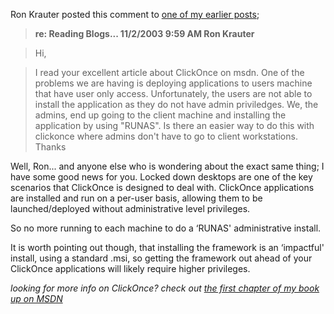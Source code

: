 Ron Krauter posted this comment to [one of my earlier posts](http://weblogs.asp.net/duncanma/posts/34182.aspx);

> **re: Reading Blogs... 11/2/2003 9:59 AM Ron Krauter**

> Hi,

> I read your excellent article about ClickOnce on msdn. One of the problems we are having is deploying applications to users machine that have user only access. Unfortunately, the users are not able to install the application as they do not have admin priviledges. We, the admins, end up going to the client machine and installing the application by using "RUNAS". Is there an easier way to do this with clickonce where admins don't have to go to client workstations. Thanks

Well, Ron... and anyone else who is wondering about the exact same thing; I have some good news for you. Locked down desktops are one of the key scenarios that ClickOnce is designed to deal with. ClickOnce applications are installed and run on a per-user basis, allowing them to be launched/deployed without administrative level privileges.

So no more running to each machine to do a &#8216;RUNAS' administrative install.

It is worth pointing out though, that installing the framework is an &#8216;impactful' install, using a standard .msi, so getting the framework out ahead of your ClickOnce applications will likely require higher privileges.

_looking for more info on ClickOnce? check out [the first chapter of my book up on MSDN](http://msdn.microsoft.com/vbasic/default.aspx?pull=/library/en-us/dnwinforms/html/clickonce.asp)_